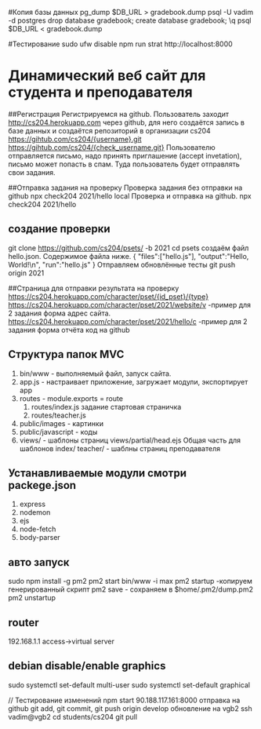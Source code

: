 #Копия базы данных
pg_dump $DB_URL > gradebook.dump
psql -U vadim -d postgres
drop database gradebook;
create database gradebook;
\q
psql $DB_URL < gradebook.dump

#Тестирование
sudo ufw disable
npm run strat
http://localhost:8000

# Динамический веб сайт для студента и преподавателя

##Регистрация
Регистрируемся на github. 
Пользователь заходит http://cs204.herokuapp.com через github,
для него создаётся запись в базе данных  и создаётся репозиторий в организации cs204
https://gihtub.com/cs204/{username}.git
https://gihtub.com/cs204/{check_username.git}
Пользователю отправляется письмо, надо принять приглашение (accept invetation), письмо может попасть в спам.
Туда пользователь будет отправлять свои задания.

##Отправка задания на проверку
Проверка задания без отправки на github
npx check204 2021/hello local 
Проверка и отправка на github.
npx check204 2021/hello 

## создание проверки
git clone https://github.com/cs204/psets/ -b 2021
cd psets
создаём файл hello.json. Содержимое файла ниже.
{
	"files":["hello.js"],
	"output":"Hello, World!\n",
	"run":"hello.js"
}
Отправляем обновлённые тесты
git push origin 2021





##Страница для отправки результата на проверку
https://cs204.herokuapp.com/character/pset/{id_pset}/{type}
https://cs204.herokuapp.com/character/pset/2021/website/v -пример для 2 задания форма адрес сайта. 
https://cs204.herokuapp.com/character/pset/2021/hello/c -пример для 2 задания форма отчёта код на github 


## Структура папок MVC
1. bin/www - выполняемый файл, запуск сайта.
2. app.js - настраивает приложение, загружает модули, экспортирует app
3. routes - module.exports = route  
	1. routes/index.js задание стартовая страничка 
	2. routes/teacher.js
4. public/images - картинки
5. public/javascript - коды
6. views/ - шаблоны страниц
	views/partial/head.ejs Общая часть для шаблонов
	index/
	teacher/ - шаблны страниц преподавателя

## Устанавливаемые модули смотри packege.json
1. express
2. nodemon
3. ejs
4. node-fetch
5. body-parser  

## авто запуск
sudo npm install -g pm2
pm2 start bin/www -i max
pm2 startup -копируем генерированный скрипт
pm2 save - сохраняем в $home/.pm2/dump.pm2
pm2 unstartup


## router
192.168.1.1
access->virtual server
 
## debian disable/enable graphics
sudo systemctl set-default multi-user
sudo systemctl set-default graphical






//
Тестирование изменений
npm start
90.188.117.161:8000
отправка на github
git add, git commit, git push origin develop
обновление на vgb2
ssh vadim@vgb2
cd students/cs204
git pull
